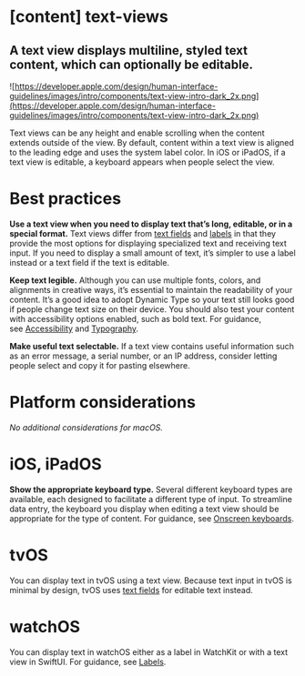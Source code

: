 # **[content] text-views**

## A text view displays multiline, styled text content, which can optionally be editable.

![https://developer.apple.com/design/human-interface-guidelines/images/intro/components/text-view-intro-dark_2x.png](https://developer.apple.com/design/human-interface-guidelines/images/intro/components/text-view-intro-dark_2x.png)

Text views can be any height and enable scrolling when the content extends outside of the view. By default, content within a text view is aligned to the leading edge and uses the system label color. In iOS or iPadOS, if a text view is editable, a keyboard appears when people select the view.

# **Best practices**

**Use a text view when you need to display text that’s long, editable, or in a special format.** Text views differ from [text fields](https://developer.apple.com/design/human-interface-guidelines/components/selection-and-input/text-fields) and [labels](https://developer.apple.com/design/human-interface-guidelines/components/layout-and-organization/labels) in that they provide the most options for displaying specialized text and receiving text input. If you need to display a small amount of text, it’s simpler to use a label instead or a text field if the text is editable.

**Keep text legible.** Although you can use multiple fonts, colors, and alignments in creative ways, it’s essential to maintain the readability of your content. It’s a good idea to adopt Dynamic Type so your text still looks good if people change text size on their device. You should also test your content with accessibility options enabled, such as bold text. For guidance, see [Accessibility](https://developer.apple.com/design/human-interface-guidelines/foundations/accessibility) and [Typography](https://developer.apple.com/design/human-interface-guidelines/foundations/typography).

**Make useful text selectable.** If a text view contains useful information such as an error message, a serial number, or an IP address, consider letting people select and copy it for pasting elsewhere.

# **Platform considerations**

*No additional considerations for macOS.*

# **iOS, iPadOS**

**Show the appropriate keyboard type.** Several different keyboard types are available, each designed to facilitate a different type of input. To streamline data entry, the keyboard you display when editing a text view should be appropriate for the type of content. For guidance, see [Onscreen keyboards](https://developer.apple.com/design/human-interface-guidelines/components/selection-and-input/onscreen-keyboards).

# **tvOS**

You can display text in tvOS using a text view. Because text input in tvOS is minimal by design, tvOS uses [text fields](https://developer.apple.com/design/human-interface-guidelines/components/selection-and-input/text-fields) for editable text instead.

# **watchOS**

You can display text in watchOS either as a label in WatchKit or with a text view in SwiftUI. For guidance, see [Labels](https://developer.apple.com/design/human-interface-guidelines/components/layout-and-organization/labels).